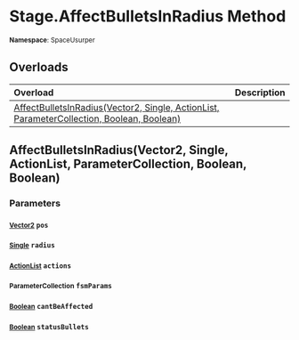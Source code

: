 # Stage.AffectBulletsInRadius Method

<small>**Namespace**: SpaceUsurper</small>

## Overloads

<div markdown="1" class="member-table">

| Overload | Description |
| :------- | ----------- |
| [AffectBulletsInRadius(Vector2, Single, ActionList, ParameterCollection, Boolean, Boolean)](#Vector2_Single_ActionList_ParameterCollection_Boolean_Boolean_) |  | 

</div>

## AffectBulletsInRadius(Vector2, Single, ActionList, ParameterCollection, Boolean, Boolean)
### Parameters
#### <small>[Vector2](https://docs.unity3d.com/ScriptReference/Vector2.html)</small> `pos`

#### <small>[Single](https://docs.microsoft.com/en-us/dotnet/api/system.single?view=netframework-4.5)</small> `radius`

#### <small>[ActionList](../ActionList.md)</small> `actions`

#### <small>ParameterCollection</small> `fsmParams`

#### <small>[Boolean](https://docs.microsoft.com/en-us/dotnet/api/system.boolean?view=netframework-4.5)</small> `cantBeAffected`

#### <small>[Boolean](https://docs.microsoft.com/en-us/dotnet/api/system.boolean?view=netframework-4.5)</small> `statusBullets`

